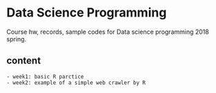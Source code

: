 # Data Science Programming
Course hw, records, sample codes for Data science programming 2018 spring.
## content
	- week1: basic R parctice
	- week2: example of a simple web crawler by R